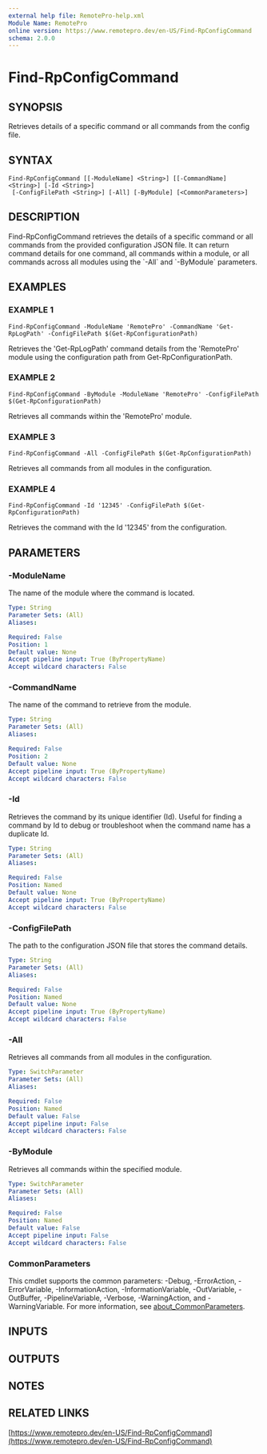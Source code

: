 ```yaml
---
external help file: RemotePro-help.xml
Module Name: RemotePro
online version: https://www.remotepro.dev/en-US/Find-RpConfigCommand
schema: 2.0.0
---
```


# Find-RpConfigCommand

## SYNOPSIS
Retrieves details of a specific command or all commands from the config file.

## SYNTAX

```
Find-RpConfigCommand [[-ModuleName] <String>] [[-CommandName] <String>] [-Id <String>]
 [-ConfigFilePath <String>] [-All] [-ByModule] [<CommonParameters>]
```

## DESCRIPTION
Find-RpConfigCommand retrieves the details of a specific command or all
commands from the provided configuration JSON file.
It can return command
details for one command, all commands within a module, or all commands
across all modules using the \`-All\` and \`-ByModule\` parameters.

## EXAMPLES

### EXAMPLE 1
```
Find-RpConfigCommand -ModuleName 'RemotePro' -CommandName 'Get-RpLogPath' -ConfigFilePath $(Get-RpConfigurationPath)
```

Retrieves the 'Get-RpLogPath' command details from the 'RemotePro' module
using the configuration path from Get-RpConfigurationPath.

### EXAMPLE 2
```
Find-RpConfigCommand -ByModule -ModuleName 'RemotePro' -ConfigFilePath $(Get-RpConfigurationPath)
```

Retrieves all commands within the 'RemotePro' module.

### EXAMPLE 3
```
Find-RpConfigCommand -All -ConfigFilePath $(Get-RpConfigurationPath)
```

Retrieves all commands from all modules in the configuration.

### EXAMPLE 4
```
Find-RpConfigCommand -Id '12345' -ConfigFilePath $(Get-RpConfigurationPath)
```

Retrieves the command with the Id '12345' from the configuration.

## PARAMETERS

### -ModuleName
The name of the module where the command is located.

```yaml
Type: String
Parameter Sets: (All)
Aliases:

Required: False
Position: 1
Default value: None
Accept pipeline input: True (ByPropertyName)
Accept wildcard characters: False
```

### -CommandName
The name of the command to retrieve from the module.

```yaml
Type: String
Parameter Sets: (All)
Aliases:

Required: False
Position: 2
Default value: None
Accept pipeline input: True (ByPropertyName)
Accept wildcard characters: False
```

### -Id
Retrieves the command by its unique identifier (Id).
Useful for finding a
command by Id to debug or troubleshoot when the command name has a
duplicate Id.

```yaml
Type: String
Parameter Sets: (All)
Aliases:

Required: False
Position: Named
Default value: None
Accept pipeline input: True (ByPropertyName)
Accept wildcard characters: False
```

### -ConfigFilePath
The path to the configuration JSON file that stores the command details.

```yaml
Type: String
Parameter Sets: (All)
Aliases:

Required: False
Position: Named
Default value: None
Accept pipeline input: True (ByPropertyName)
Accept wildcard characters: False
```

### -All
Retrieves all commands from all modules in the configuration.

```yaml
Type: SwitchParameter
Parameter Sets: (All)
Aliases:

Required: False
Position: Named
Default value: False
Accept pipeline input: False
Accept wildcard characters: False
```

### -ByModule
Retrieves all commands within the specified module.

```yaml
Type: SwitchParameter
Parameter Sets: (All)
Aliases:

Required: False
Position: Named
Default value: False
Accept pipeline input: False
Accept wildcard characters: False
```

### CommonParameters
This cmdlet supports the common parameters: -Debug, -ErrorAction, -ErrorVariable, -InformationAction, -InformationVariable, -OutVariable, -OutBuffer, -PipelineVariable, -Verbose, -WarningAction, and -WarningVariable. For more information, see [about_CommonParameters](http://go.microsoft.com/fwlink/?LinkID=113216).

## INPUTS

## OUTPUTS

## NOTES

## RELATED LINKS

[https://www.remotepro.dev/en-US/Find-RpConfigCommand](https://www.remotepro.dev/en-US/Find-RpConfigCommand)

